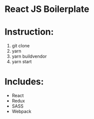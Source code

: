# React JS Boilerplate

# Instruction:
1. git clone
2. yarn
3. yarn buildvendor
4. yarn start

# Includes:
- React
- Redux
- SASS
- Webpack
